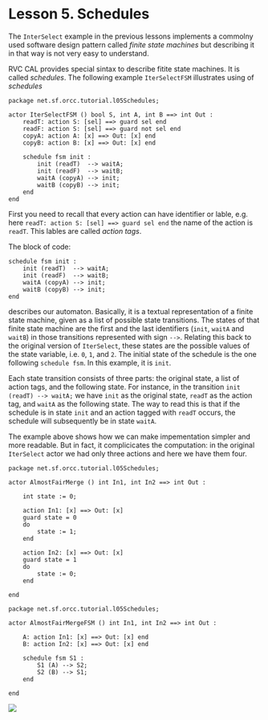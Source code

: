 # Lesson 5. Schedules

The ```InterSelect``` example in the previous lessons implements a commolny used software design pattern called *finite state machines* but describing it in that way is not very easy to understand.

RVC CAL provides special sintax to describe fitite state machines. It is called *schedules*. The following example ```IterSelectFSM``` illustrates using of *schedules*

```
package net.sf.orcc.tutorial.l05Schedules;

actor IterSelectFSM () bool S, int A, int B ==> int Out :
	readT: action S: [sel] ==> guard sel end
	readF: action S: [sel] ==> guard not sel end
	copyA: action A: [x] ==> Out: [x] end
	copyB: action B: [x] ==> Out: [x] end
	
	schedule fsm init :
		init (readT)  --> waitA;
		init (readF)  --> waitB;
		waitA (copyA) --> init;
		waitB (copyB) --> init;
	end
end
```
First you need to recall that every action can have identifier or lable, e.g. here ```readT: action S: [sel] ==> guard sel end``` the name of the action is ```readT```. This lables are called *action tags*.

The block of code:
```
schedule fsm init :
	init (readT)  --> waitA;
	init (readF)  --> waitB;
	waitA (copyA) --> init;
	waitB (copyB) --> init;
end
```
describes our automaton. Basically, it is a textual representation of a finite state machine, given as a list of possible state transitions. The states of that finite state machine are the first and the last identifiers (```init```, ```waitA``` and ```waitB```) in those transitions represented with sign ```-->```. Relating this back to the original version of ```IterSelect```, these states are the possible values of the state variable, i.e. ```0```, ```1```, and ```2```. The initial state of the schedule is the one following ```schedule fsm```. In this example, it is ```init```.

Each state transition consists of three parts: the original state, a list of action tags, and the following state. For instance, in the transition ```init (readT) --> waitA;``` we have ```init``` as the original state, ```readT``` as the action tag, and ```waitA``` as the following state. The way to read this is that if the schedule is in state ```init``` and an action tagged with ```readT``` occurs, the schedule will subsequently be in state ```waitA```.

The example above shows how we can make impementation simpler and more readable. But in fact, it complicicates the computation: in the original ```IterSelect``` actor we had only three actions and here we have them four.

```
package net.sf.orcc.tutorial.l05Schedules;

actor AlmostFairMerge () int In1, int In2 ==> int Out :
	
	int state := 0;
	
	action In1: [x] ==> Out: [x]
	guard state = 0
	do
		state := 1;
	end
	
	action In2: [x] ==> Out: [x]
	guard state = 1
	do
		state := 0;
	end
	
end 
```

```
package net.sf.orcc.tutorial.l05Schedules;

actor AlmostFairMergeFSM () int In1, int In2 ==> int Out :
	
	A: action In1: [x] ==> Out: [x] end
	B: action In2: [x] ==> Out: [x] end
	
	schedule fsm S1 :
		S1 (A) --> S2;
		S2 (B) --> S1;
	end
	
end 
```

![](https://raw.githubusercontent.com/eugeneu/rvccaltut/master/images/05_01_Network.png)
